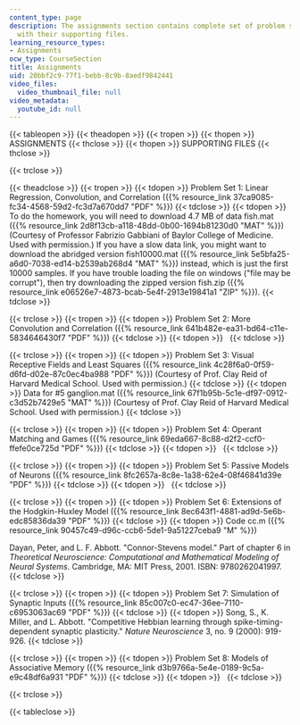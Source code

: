 ```yaml
---
content_type: page
description: The assignments section contains complete set of problem statements along
  with their supporting files.
learning_resource_types:
- Assignments
ocw_type: CourseSection
title: Assignments
uid: 20bbf2c9-77f1-bebb-8c9b-8aedf9842441
video_files:
  video_thumbnail_file: null
video_metadata:
  youtube_id: null
---
```


{{< tableopen >}}
{{< theadopen >}}
{{< tropen >}}
{{< thopen >}}
ASSIGNMENTS
{{< thclose >}}
{{< thopen >}}
SUPPORTING FILES
{{< thclose >}}

{{< trclose >}}

{{< theadclose >}}
{{< tropen >}}
{{< tdopen >}}
Problem Set 1: Linear Regression, Convolution, and Correlation ({{% resource_link 37ca9085-fc34-4568-59d2-fc3d7a670dd7 "PDF" %}})
{{< tdclose >}}
{{< tdopen >}}
To do the homework, you will need to download 4.7 MB of data fish.mat ({{% resource_link 2d8f13cb-a118-48dd-0b00-1694b81230d0 "MAT" %}}) (Courtesy of Professor Fabrizio Gabbiani of Baylor College of Medicine. Used with permission.) If you have a slow data link, you might want to download the abridged version fish10000.mat ({{% resource_link 5e5bfa25-a6d0-7038-ed14-b2539ab268d4 "MAT" %}}) instead, which is just the first 10000 samples. If you have trouble loading the file on windows ("file may be corrupt"), then try downloading the zipped version fish.zip ({{% resource_link e06526e7-4873-bcab-5e4f-2913e19841a1 "ZIP" %}}).
{{< tdclose >}}

{{< trclose >}}
{{< tropen >}}
{{< tdopen >}}
Problem Set 2: More Convolution and Correlation ({{% resource_link 641b482e-ea31-bd64-c11e-5834646430f7 "PDF" %}})
{{< tdclose >}}
{{< tdopen >}}
 
{{< tdclose >}}

{{< trclose >}}
{{< tropen >}}
{{< tdopen >}}
Problem Set 3: Visual Receptive Fields and Least Squares ({{% resource_link 4c28f6a0-0f59-d6fd-d02e-87c0ec4ba988 "PDF" %}}) (Courtesy of Prof. Clay Reid of Harvard Medical School. Used with permission.)
{{< tdclose >}}
{{< tdopen >}}
Data for #5 ganglion.mat ({{% resource_link 67f1b95b-5c1e-df97-0912-c3d52b7429e5 "MAT" %}}) (Courtesy of Prof. Clay Reid of Harvard Medical School. Used with permission.)
{{< tdclose >}}

{{< trclose >}}
{{< tropen >}}
{{< tdopen >}}
Problem Set 4: Operant Matching and Games ({{% resource_link 69eda667-8c88-d2f2-ccf0-ffefe0ce725d "PDF" %}})
{{< tdclose >}}
{{< tdopen >}}
 
{{< tdclose >}}

{{< trclose >}}
{{< tropen >}}
{{< tdopen >}}
Problem Set 5: Passive Models of Neurons ({{% resource_link 8fc2657a-8c8e-1a38-62e4-08f46841d39e "PDF" %}})
{{< tdclose >}}
{{< tdopen >}}
 
{{< tdclose >}}

{{< trclose >}}
{{< tropen >}}
{{< tdopen >}}
Problem Set 6: Extensions of the Hodgkin-Huxley Model ({{% resource_link 8ec643f1-4881-ad9d-5e6b-edc85836da39 "PDF" %}})
{{< tdclose >}}
{{< tdopen >}}
Code cc.m ({{% resource_link 90457c49-d96c-ccb6-5de1-9a51227ceba9 "M" %}})  
  
Dayan, Peter, and L. F. Abbott. "Connor-Stevens model." Part of chapter 6 in _Theoretical Neuroscience: Computational and Mathematical Modeling of Neural Systems_. Cambridge, MA: MIT Press, 2001. ISBN: 9780262041997.
{{< tdclose >}}

{{< trclose >}}
{{< tropen >}}
{{< tdopen >}}
Problem Set 7: Simulation of Synaptic Inputs ({{% resource_link 85c007c0-ec47-36ee-7110-c6953063ac69 "PDF" %}})
{{< tdclose >}}
{{< tdopen >}}
Song, S., K. Miller, and L. Abbott. "Competitive Hebbian learning through spike-timing-dependent synaptic plasticity." _Nature Neuroscience_ 3, no. 9 (2000): 919-926.
{{< tdclose >}}

{{< trclose >}}
{{< tropen >}}
{{< tdopen >}}
Problem Set 8: Models of Associative Memory ({{% resource_link d3b9766a-5e4e-0189-9c5a-e9c48df6a931 "PDF" %}})
{{< tdclose >}}
{{< tdopen >}}
 
{{< tdclose >}}

{{< trclose >}}

{{< tableclose >}}